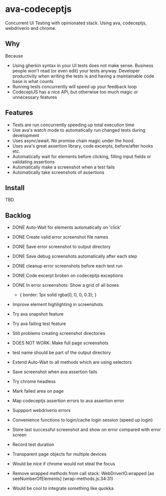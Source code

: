 ava-codeceptjs
==============

Concurrent UI Testing with opinionated stack. Using ava, codeceptjs, webdriverio and chrome. 

## Why

Because

- Using gherkin syntax in your UI tests does not make sense. Business people won't read (or even edit) your tests anyway. Developer productivity when writing the tests is and having a maintainable code base is what counts
- Running tests concurrently will speed up your feedback loop
- CodeceptJS has a nice API, but otherwise too much magic or unnecessary features

## Features

- Tests are run concurrently speeding up total execution time
- Use ava's watch mode to automatically run changed tests during development
- Uses async/await. No promise chain magic under the hood.
- Uses ava's great assertion library, code excerpts, before/after hooks etc.
- Automatically wait for elements before clicking, filling input fields or validating assertions
- Automatically make a screenshot when a test fails
- Automatically take screenshots of assertions

## Install

TBD

## Backlog

- DONE Auto-Wait for elements automatically on 'click'
- DONE Create valid error screenshot file names
- DONE Save error screenshot to output directory
- DONE Save debug screenshots automatically after each step
- DONE cleanup error screenshots before each test run
- DONE Code excerpt broken on codeceptjs exceptions
- DONE In error screenshots: Show a grid of all boxes
    * { 
      border: 1px solid rgba(0, 0, 0, 0.3);
    }

- Improve element highlighting in screenshots
- Try ava snapshot feature
- Try ava failing test feature
- Still problems creating screenshot directories
- DOES NOT WORK: Make full page screenshots
- test name should be part of the output directory
- Extend Auto-Wait to all methods which are using selectors
- Save screenshot when ava assertion fails
- Try chrome headless
- Mark failed area on page
- Map codeceptjs assertion errors to ava assertion error
- Suppport webdriverio errors
- Convenience functions to login/cache login session (speed up login)
- Store last successful screenshot and show on error compared with error screen
- Record test duration
- Transparent page objects for multiple devices
- Would be nice if chrome would not steal the focus
- Remove wrapped methods from call stack: WebDriverIO.wrapped [as seeNumberOfElements] (wrap-methods.js:34:31)
- Would be cool to integrate something like quokka
